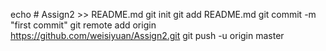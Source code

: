 echo # Assign2 >> README.md
git init
git add README.md
git commit -m "first commit"
git remote add origin https://github.com/weisiyuan/Assign2.git
git push -u origin master
